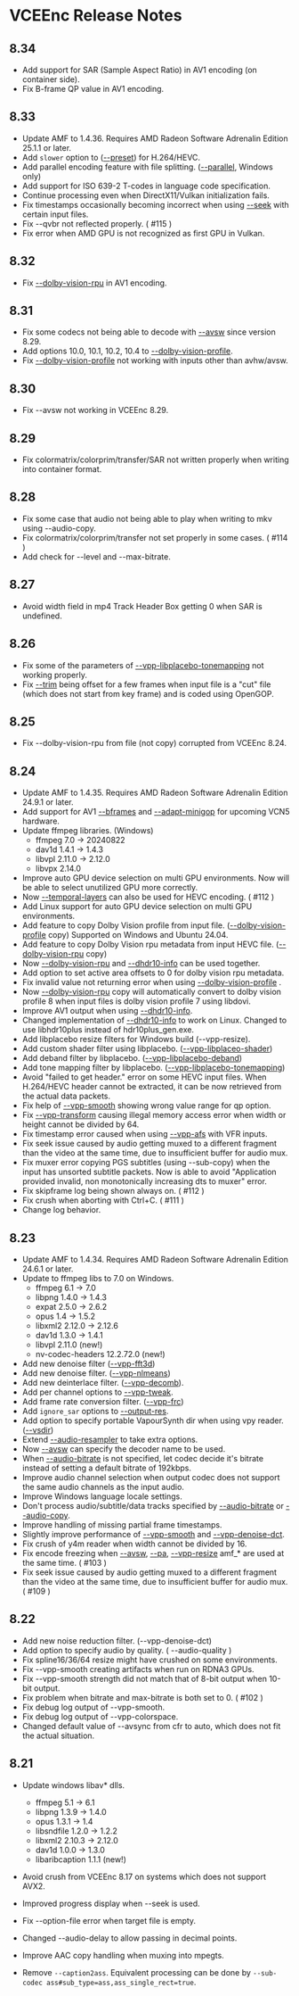 # VCEEnc Release Notes

## 8.34

- Add support for SAR (Sample Aspect Ratio) in AV1 encoding (on container side).
- Fix B-frame QP value in AV1 encoding.

## 8.33

- Update AMF to 1.4.36.
  Requires AMD Radeon Software Adrenalin Edition 25.1.1 or later.
- Add ```slower``` option to ([--preset](./VCEEncC_Options.en.md#-u---preset)) for H.264/HEVC.
- Add parallel encoding feature with file splitting. ([--parallel](./VCEEncC_Options.en.md#--parallel-int-or-param1value1param2value2), Windows only)
- Add support for ISO 639-2 T-codes in language code specification.
- Continue processing even when DirectX11/Vulkan initialization fails.
- Fix timestamps occasionally becoming incorrect when using [--seek](./VCEEncC_Options.en.md#--seek-intintintint) with certain input files.
- Fix --qvbr not reflected properly. ( #115 )
- Fix error when AMD GPU is not recognized as first GPU in Vulkan.

## 8.32

- Fix [--dolby-vision-rpu](./VCEEncC_Options.en.md#--dolby-vision-rpu-string) in AV1 encoding.

## 8.31

- Fix some codecs not being able to decode with [--avsw](./VCEEncC_Options.en.md#--avsw) since version 8.29.
- Add options 10.0, 10.1, 10.2, 10.4 to [--dolby-vision-profile](./VCEEncC_Options.en.md#--dolby-vision-profile-string-hevc-av1).
- Fix [--dolby-vision-profile](./VCEEncC_Options.en.md#--dolby-vision-profile-string-hevc-av1) not working with inputs other than avhw/avsw.

## 8.30

- Fix --avsw not working in VCEEnc 8.29.

## 8.29

- Fix colormatrix/colorprim/transfer/SAR not written properly when writing into container format.

## 8.28

- Fix some case that audio not being able to play when writing to mkv using --audio-copy.
- Fix colormatrix/colorprim/transfer not set properly in some cases. ( #114 )
- Add check for --level and --max-bitrate.

## 8.27

- Avoid width field in mp4 Track Header Box getting 0 when SAR is undefined.

## 8.26

- Fix some of the parameters of [--vpp-libplacebo-tonemapping](./VCEEncC_Options.en.md#--vpp-libplacebo-tonemapping-param1value1param2value2) not working properly.
- Fix [--trim](./VCEEncC_Options.en.md#--trim-intintintintintint) being offset for a few frames when input file is a "cut" file (which does not start from key frame) and is coded using OpenGOP.

## 8.25

- Fix --dolby-vision-rpu from file (not copy) corrupted from VCEEnc 8.24.

## 8.24

- Update AMF to 1.4.35.
  Requires AMD Radeon Software Adrenalin Edition 24.9.1 or later.
- Add support for AV1 [--bframes](./VCEEncC_Options.en.md#-b---bframes-int) and [--adapt-minigop](./VCEEncC_Options.en.md#--adapt-minigop-h264av1) for upcoming VCN5 hardware.
- Update ffmpeg libraries. (Windows)
  - ffmpeg 7.0 -> 20240822
  - dav1d 1.4.1 -> 1.4.3
  - libvpl 2.11.0 -> 2.12.0
  - libvpx 2.14.0
- Improve auto GPU device selection on multi GPU environments.
  Now will be able to select unutilized GPU more correctly.
- Now [--temporal-layers](./VCEEncC_Options.en.md#--temporal-layers-int-hevcav1) can also be used for HEVC encoding. ( #112 )
- Add Linux support for auto GPU device selection on multi GPU environments.
- Add feature to copy Dolby Vision profile from input file. ([--dolby-vision-profile](./VCEEncC_Options.en.md#--dolby-vision-profile-string-hevc-av1) copy)
  Supported on Windows and Ubuntu 24.04.
- Add feature to copy Dolby Vision rpu metadata from input HEVC file. ([--dolby-vision-rpu](./VCEEncC_Options.en.md#--dolby-vision-rpu-string-hevc-av1) copy)
- Now [--dolby-vision-rpu](./VCEEncC_Options.en.md#--dolby-vision-rpu-string-hevc-av1) and [--dhdr10-info](./VCEEncC_Options.en.md#--dhdr10-info-string-hevc-av1) can be used together.
- Add option to set active area offsets to 0 for dolby vision rpu metadata.
- Fix invalid value not returning error when using [--dolby-vision-profile](./VCEEncC_Options.en.md#--dolby-vision-profile-string-hevc-av1) .
- Now [--dolby-vision-rpu](./VCEEncC_Options.en.md#--dolby-vision-rpu-string-hevc-av1) copy will automatically convert to dolby vision profile 8 when input files is dolby vision profile 7 using libdovi.
- Improve AV1 output when using [--dhdr10-info](./VCEEncC_Options.en.md#--dhdr10-info-string-hevc-av1).
- Changed implementation of [--dhdr10-info](./VCEEncC_Options.en.md#--dhdr10-info-string-hevc-av1) to work on Linux.
  Changed to use libhdr10plus instead of hdr10plus_gen.exe.
- Add libplacebo resize filters for Windows build (--vpp-resize).
- Add custom shader filter using libplacebo. ([--vpp-libplaceo-shader](./VCEEncC_Options.en.md#--vpp-libplacebo-shader-param1value1param2value2))
- Add deband filter by libplacebo. ([--vpp-libplacebo-deband](./VCEEncC_Options.en.md#--vpp-libplacebo-deband-param1value1param2value2))
- Add tone mapping filter by libplacebo. ([--vpp-libplacebo-tonemapping](./VCEEncC_Options.en.md#--vpp-libplacebo-tonemapping-param1value1param2value2))
- Avoid "failed to get header." error on some HEVC input files.
  When H.264/HEVC header cannot be extracted, it can be now retrieved from the actual data packets.
- Fix help of [--vpp-smooth](./VCEEncC_Options.en.md#--vpp-smooth-param1value1param2value2) showing wrong value range for qp option.
- Fix [--vpp-transform](./VCEEncC_Options.en.md#--vpp-transform-param1value1param2value2) causing illegal memory access error when width or height cannot be divided by 64.
- Fix timestamp error caused when using [--vpp-afs](./VCEEncC_Options.en.md#--vpp-afs-param1value1param2value2) with VFR inputs. 
- Fix seek issue caused by audio getting muxed to a different fragment than the video at the same time, due to insufficient buffer for audio mux.
- Fix muxer error copying PGS subtitles (using --sub-copy) when the input has unsorted subtitle packets.
  Now is able to avoid "Application provided invalid, non monotonically increasing dts to muxer" error.
- Fix skipframe log being shown always on. ( #112 )
- Fix crush when aborting with Ctrl+C. ( #111 )
- Change log behavior.

## 8.23

- Update AMF to 1.4.34.
  Requires AMD Radeon Software Adrenalin Edition 24.6.1 or later.
- Update to ffmpeg libs to 7.0 on Windows.
  - ffmpeg 6.1 -> 7.0
  - libpng 1.4.0 -> 1.4.3
  - expat 2.5.0 -> 2.6.2
  - opus 1.4 -> 1.5.2
  - libxml2 2.12.0 -> 2.12.6
  - dav1d 1.3.0 -> 1.4.1
  - libvpl 2.11.0 (new!)
  - nv-codec-headers 12.2.72.0 (new!)
- Add new denoise filter ([--vpp-fft3d](./VCEEncC_Options.en.md#--vpp-fft3d-param1value1param2value2))
- Add new denoise filter. ([--vpp-nlmeans](./VCEEncC_Options.en.md#--vpp-nlmeans-param1value1param2value2))
- Add new deinterlace filter. ([--vpp-decomb](./VCEEncC_Options.en.md#--vpp-decomb-param1value1param2value2)).
- Add per channel options to [--vpp-tweak](./VCEEncC_Options.en.md#--vpp-tweak-param1value1param2value2).
- Add frame rate conversion filter. ([--vpp-frc](./VCEEncC_Options.en.md#--vpp-frc-param1value1param2value2))
- Add ```ignore_sar``` options to [--output-res](output-res).
- Add option to specify portable VapourSynth dir when using vpy reader. ([--vsdir](./VCEEncC_Options.en.md#--vsdir-string))
- Extend [--audio-resampler](./VCEEncC_Options.en.md#--audio-resampler-string) to take extra options.
- Now [--avsw](./VCEEncC_Options.en.md#--avsw-string) can specify the decoder name to be used.
- When [--audio-bitrate](./VCEEncC_Options.en.md#--audio-bitrate-intstringint) is not specified, let codec decide it's bitrate instead of setting a default bitrate of 192kbps.
- Improve audio channel selection when output codec does not support the same audio channels as the input audio. 
- Improve Windows language locale settings.
- Don't process audio/subtitle/data tracks specified by [--audio-bitrate](./VCEEncC_Options.en.md#--audio-bitrate-intstringint) or [--audio-copy](./VCEEncC_Options.en.md#--audio-copy-intstringintstring).
- Improve handling of missing partial frame timestamps.
- Slightly improve performance of [--vpp-smooth](./VCEEncC_Options.en.md#--vpp-smooth-param1value1param2value2) and [--vpp-denoise-dct](./VCEEncC_Options.en.md#--vpp-denoise-dct-param1value1param2value2).
- Fix crush of y4m reader when width cannot be divided by 16.
- Fix encode freezing when [--avsw](./VCEEncC_Options.en.md#--avsw-string), [--pa](./VCEEncC_Options.en.md#--pa--param1value1param2value2), [--vpp-resize](./VCEEncC_Options.en.md#--vpp-resize-string) amf_* are used at the same time. ( #103 )
- Fix seek issue caused by audio getting muxed to a different fragment than the video at the same time, due to insufficient buffer for audio mux. ( #109 )

## 8.22

- Add new noise reduction filter. (--vpp-denoise-dct)
- Add option to specify audio by quality. ( --audio-quality )
- Fix spline16/36/64 resize might have crushed on some environments.
- Fix --vpp-smooth creating artifacts when run on RDNA3 GPUs.
- Fix --vpp-smooth strength did not match that of 8-bit output when 10-bit output.
- Fix problem when bitrate and max-bitrate is both set to 0. ( #102 )
- Fix debug log output of --vpp-smooth.
- Fix debug log output of --vpp-colorspace.
- Changed default value of --avsync from cfr to auto, which does not fit the actual situation.

## 8.21

- Update windows libav* dlls.
  - ffmpeg 5.1 -> 6.1
  - libpng 1.3.9 -> 1.4.0
  - opus 1.3.1 -> 1.4
  - libsndfile 1.2.0 -> 1.2.2
  - libxml2 2.10.3 -> 2.12.0
  - dav1d 1.0.0 -> 1.3.0
  - libaribcaption 1.1.1 (new!)

- Avoid crush from VCEEnc 8.17 on systems which does not support AVX2.
- Improved progress display when --seek is used.
- Fix --option-file error when target file is empty.
- Changed --audio-delay to allow passing in decimal points.
- Improve AAC copy handling when muxing into mpegts.
- Remove ```--caption2ass```.
  Equivalent processing can be done by ```--sub-codec ass#sub_type=ass,ass_single_rect=true```.